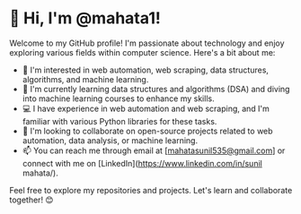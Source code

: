 # 👋 Hi, I'm @mahata1!

Welcome to my GitHub profile! I'm passionate about technology and enjoy exploring various fields within computer science. Here's a bit about me:

- 👀 I'm interested in web automation, web scraping, data structures, algorithms, and machine learning.
- 🌱 I'm currently learning data structures and algorithms (DSA) and diving into machine learning courses to enhance my skills.
- 💻 I have experience in web automation and web scraping, and I'm familiar with various Python libraries for these tasks.
- 💞️ I'm looking to collaborate on open-source projects related to web automation, data analysis, or machine learning.
- 📫 You can reach me through email at [mahatasunil535@gmail.com] or connect with me on [LinkedIn](https://www.linkedin.com/in/sunil  mahata/).

Feel free to explore my repositories and projects. Let's learn and collaborate together! 😊
